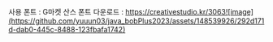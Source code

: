 사용 폰트 : G마켓 산스
폰트 다운로드 : https://creativestudio.kr/3063![image](https://github.com/yuuun03/java_bobPlus2023/assets/148539926/292d171d-dab0-445c-8488-123fbafa1742)
